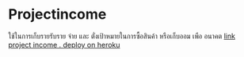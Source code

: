 # Projectincome
ใช้ในการเก็บรายรับราย จ่าย 
    และ ตั่งเป้าหมายในการซื้อสินค้า หรือเก็บออม เพือ อนาคต
[link project income . deploy on heroku ](https://incomeonline.herokuapp.com/#!/)
